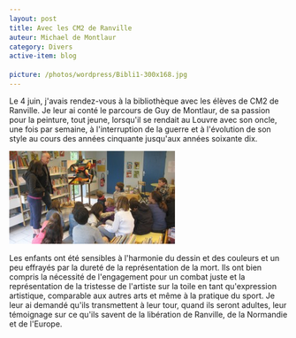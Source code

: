 ```yaml
---
layout: post
title: Avec les CM2 de Ranville
auteur: Michael de Montlaur
category: Divers
active-item: blog

picture: /photos/wordpress/Bibli1-300x168.jpg
---
```

Le 4 juin, j'avais rendez-vous à la bibliothèque avec les élèves de CM2 de Ranville. Je leur ai conté le parcours de Guy de Montlaur, de sa passion pour la peinture, tout jeune, lorsqu'il se rendait au Louvre avec son oncle, une fois par semaine, à l'interruption de la guerre et à l'évolution de son style au cours des années cinquante jusqu'aux années soixante dix.

<!--more-->

<img class="size-medium wp-image-1154" title="Les cm2 à la bibliothèque de Ranville" src="/photos/wordpress/Bibli3-300x168.jpg" alt="" width="300" height="168">

Les enfants ont été sensibles à l'harmonie du dessin et des couleurs et un peu effrayés par la dureté de la représentation de la mort. Ils ont bien compris la nécessité de l'engagement pour un combat juste et la représentation de la tristesse de l'artiste sur la toile en tant qu'expression artistique, comparable aux autres arts et même à la pratique du sport. Je leur ai demandé qu'ils transmettent à leur tour, quand ils seront adultes, leur témoignage sur ce qu'ils savent de la libération de Ranville, de la Normandie et de l'Europe.

